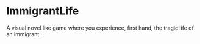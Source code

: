 # ImmigrantLife
A visual novel like game where you experience, first hand, the tragic life of an immigrant.
